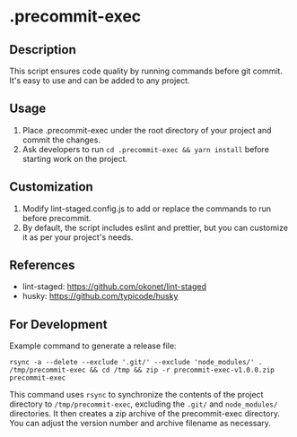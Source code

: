 # .precommit-exec

## Description
This script ensures code quality by running commands before git commit. It's easy to use and can be added to any project.

## Usage
1. Place .precommit-exec under the root directory of your project and commit the changes.
2. Ask developers to run `cd .precommit-exec && yarn install` before starting work on the project.

## Customization
1. Modify lint-staged.config.js to add or replace the commands to run before precommit.
2. By default, the script includes eslint and prettier, but you can customize it as per your project's needs.

## References
- lint-staged: https://github.com/okonet/lint-staged
- husky: https://github.com/typicode/husky

## For Development
Example command to generate a release file:

```
rsync -a --delete --exclude '.git/' --exclude 'node_modules/' . /tmp/precommit-exec && cd /tmp && zip -r precommit-exec-v1.0.0.zip precommit-exec
```

This command uses `rsync` to synchronize the contents of the project directory to `/tmp/precommit-exec`, excluding the `.git/` and `node_modules/` directories. It then creates a zip archive of the precommit-exec directory. You can adjust the version number and archive filename as necessary.
